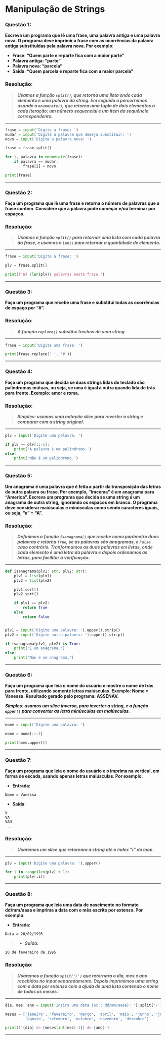 # Manipulação de Strings

### **Questão 1:**
 **Escreva um programa que lê uma frase, uma palavra antiga e uma palavra nova. O
programa deve imprimir a frase com as ocorrências da palavra antiga substituídas pela
palavra nova. Por exemplo:**
 - **Frase: “Quem parte e reparte fica com a maior parte”**
 - **Palavra antiga: “parte”**
 - **Palavra nova: “parcela”**
 - **Saída: “Quem parcela e reparte fica com a maior parcela”**

### **Resolução:**
> **_Usamos a função `split()`, que retorna uma lista onde cada elemento é uma
> palavra da string. Em seguida a percorremos usando o `enumerate()`, que
> retorna uma tupla de dois elementos a cada iteração: um número sequencial e um item da sequência correspondente._**

---
```python
frase = input('Digite a frase: ')
mudar = input('Digite a palavra que deseja substituir: ')
novo = input('Digite a palavra nova: ')

frase = frase.split()

for i, palavra in enumerate(frase):
    if palavra == mudar:
        frase[i] = novo

print(frase)
```
---

### **Questão 2:**
 **Faça um programa que lê uma frase e retorna o número de palavras que a frase
contém. Considere que a palavra pode começar e/ou terminar por espaços.**

### **Resolução:**
> **_Usamos a função `split()` para retornar uma lista com cada palavra da frase, 
> e usamos o `len()` para retornar a quantidade de elemento._**

---
```python
frase = input('Digite a frase: ')

plv = frase.split()

print(f'Há {len(plv)} palavras nesta frase.')
```
---

### **Questão 3:**
 **Faça um programa que recebe uma frase e substitui todas as ocorrências de espaço por
“#”.**

### **Resolução:**
> **_A função `replace()` substitui trechos de uma string._**

---
```python
frase = input('Digite uma frase: ')

print(frase.replace(' ', '#'))
```
---

### **Questão 4:**
 **Faça um programa que decida se duas strings lidas do teclado são palíndromas
mútuas, ou seja, se uma é igual à outra quando lida de trás para frente. Exemplo:
amor e roma.**

### **Resolução:**

> **_Simples: usamos uma notação slice para reverter a string e comparar com a string
> original._**

---
```python
plv = input('Digite uma palavra: ')

if plv == plv[::-1]:
    print('A palavra é um palindromo.')
else:
    print('Não é um palindromo.')
```
---

### **Questão 5:**
 **Um anagrama é uma palavra que é feita a partir da transposição das letras de outra
palavra ou frase. Por exemplo, “Iracema” é um anagrama para “America”. Escreva
um programa que decida se uma string é um anagrama de outra string, ignorando os
espaços em branco. O programa deve considerar maiúsculas e minúsculas como sendo
caracteres iguais, ou seja, “a” = “A”.**

### **Resolução:**

> **_Definimos a função `isanagrama()` que recebe como parâmetro duas palavras e retorna
> `True`, se as palavras são anagramas, e `False` caso contrário. Tranformamos as duas palavras
> em listas, onde cada elemento é uma letra da palavra e depois ordenamos as letras, para
> facilitar a verificação._**

---
```python
def isanagrama(plv1: str, plv2: str):
    plv1 = list(plv1)
    plv2 = list(plv2)

    plv1.sort()
    plv2.sort()

    if plv1 == plv2:
        return True
    else:
        return False


plv1 = input('Digite uma palavra: ').upper().strip()
plv2 = input('Digite outra palavra: ').upper().strip()

if isanagrama(plv1, plv2) is True:
    print('É um anagrama.')
else:
    print('Não é um anagrama.')
```
---

### **Questão 6:**
 **Faça um programa que leia o nome do usuário e mostre o nome de trás para frente,
utilizando somente letras maiúsculas. Exemplo: Nome = Vanessa. Resultado gerado
pelo programa: ASSENAV.**

**_Simples: usamos um slice inverso, para inverter a string, e a função `upper()` para
converter as letra minúsculas em maiúsculas._**

---
```python
nome = input('Digite uma palavra: ')

nome = nome[::-1]

print(nome.upper())
```
---

### **Questão 7:**
 **Faça um programa que leia o nome do usuário e o imprima na vertical, em forma de
escada, usando apenas letras maiúsculas. Por exemplo:**
 - **Entrada:**
```
Nome = Vanessa
```
 - **Saída:**
```
V
VA
VAN
...
```

### **Resolução:**
> **_Usaremos um slice que retornara a string até o index "i" do loop._**

---
```python
plv = input('Digite uma palavra: ').upper()

for i in range(len(plv) + 1):
    print(plv[:i])
```
---

### **Questão 8:**
 **Faça um programa que leia uma data de nascimento no formato dd/mm/aaaa e
imprima a data com o mês escrito por extenso. Por exemplo:**
 - **Entrada:**

```
Data = 20/02/1995
```
> - **_Saída:_**
```
20 de fevereiro de 1995
```

### **Resolução:**

> **_Usaremos a função `split('/')` que retornara o dia, mes e ano recebidos no input
> separadamente. Depois imprimimos uma string com a data por extenso com a ajuda 
> de uma lista contendo o nome de todos os meses._**

---
```python
dia, mes, ano = input('Insira uma data (ex.: dd/mm/aaaa): ').split('/')

meses = ['janeiro', 'fevereiro', 'março', 'abril', 'maio', 'junho', 'julho',
         'agosto', 'setembro', 'outubro', 'novembro', 'dezembro']

print(f'{dia} de {meses[int(mes)-1]} de {ano}')
```
---
